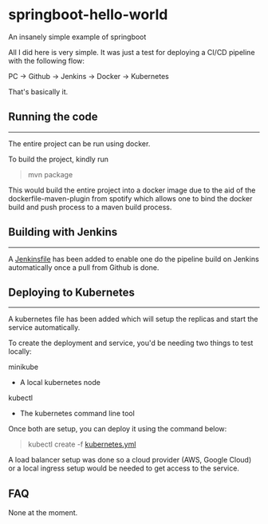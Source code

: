 # springboot-hello-world

An insanely simple example of springboot

All I did here is very simple. It was just a test for deploying a CI/CD pipeline with the following flow:

PC -> Github -> Jenkins -> Docker -> Kubernetes

That's basically it.

## Running the code
---
The entire project can be run using docker.

To build the project, kindly run

> mvn package

This would build the entire project into a docker image due to the aid of the dockerfile-maven-plugin from spotify which allows one to bind the docker build and push process to a maven build process.

## Building with Jenkins
---
 
 A [Jenkinsfile](Jenkinsfile) has been added to enable one do the pipeline build on Jenkins automatically once a pull from Github is done.
 
 ## Deploying to Kubernetes
 ---
 
 A kubernetes file has been added which will setup the replicas and start the service automatically.
 
 To create the deployment and service, you'd be needing two things to test locally:


 minikube
   - A local kubernetes node 
   
 kubectl
   - The kubernetes command line tool
   
   
 Once both are setup, you can deploy it using the command below:
 
 > kubectl create -f [kubernetes.yml](kubernetes.yml)
 
 A load balancer setup was done so a cloud provider (AWS, Google Cloud) or a local ingress setup would be needed to get access to the service.
 
 ## FAQ
 
None at the moment. 
